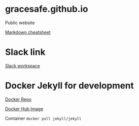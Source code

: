 # gracesafe.github.io
Public website

[Markdown cheatsheet](https://github.com/adam-p/markdown-here/wiki/Markdown-Cheatsheet "GitHub Pages flavour")

# Slack link
[Slack workspace](https://join.slack.com/t/gracesafe/shared_invite/enQtMjk4MzM3MDk1MDI3LTRlODlkNjBjMWNhNzI4MjZiNzkxZTE3ZjI0MzNlMGE4M2Y0MDMxY2NkZGEwYjVkODU1NTc4OTVlMWE5NzhkNmQ "Invite link")

# Docker Jekyll for development
[Docker Repo](https://github.com/envygeeks/jekyll-docker/blob/master/README.md "Install instructions")

[Docker Hub Image](https://hub.docker.com/r/jekyll/jekyll/ "Official Jekyll Image")

Container `docker pull jekyll/jekyll`

